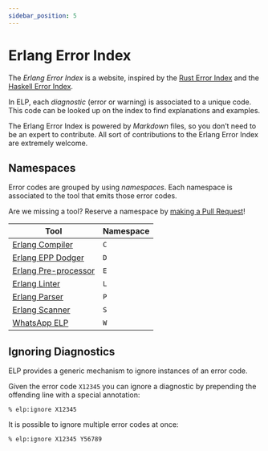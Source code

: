 ```yaml
---
sidebar_position: 5
---
```


# Erlang Error Index

The _Erlang Error Index_ is a website, inspired by the [Rust Error Index](https://doc.rust-lang.org/error_codes/error-index.html) and the [Haskell Error Index](https://discourse.haskell.org/t/announcing-the-haskell-error-index/5195).

In ELP, each _diagnostic_ (error or warning) is associated to a unique code. This code can be looked up on the index to find explanations and examples.

The Erlang Error Index is powered by _Markdown_ files, so you don’t need to be an expert to contribute. All sort of contributions to the Erlang Error Index are extremely welcome.

## Namespaces

Error codes are grouped by using _namespaces_. Each namespace is associated to the tool that emits those error codes.

Are we missing a tool? Reserve a namespace by [making a Pull Request](https://github.com/WhatsApp/erlang-language-platform/tree/main/website/docs)!

| Tool | Namespace |
|-|-|
|[Erlang Compiler](./c/about)|`C`|
|[Erlang EPP Dodger](./d/about)|`D`|
|[Erlang Pre-processor](./e/about)|`E`|
|[Erlang Linter](./l/about)|`L`|
|[Erlang Parser](./p/about)|`P`|
|[Erlang Scanner](./s/about)|`S`|
|[WhatsApp ELP](./w/about)|`W`|

## Ignoring Diagnostics

ELP provides a generic mechanism to ignore instances of an error code.

Given the error code `X12345` you can ignore a diagnostic by prepending the offending line with a special annotation:

```
% elp:ignore X12345
```

It is possible to ignore multiple error codes at once:

```
% elp:ignore X12345 Y56789
```
